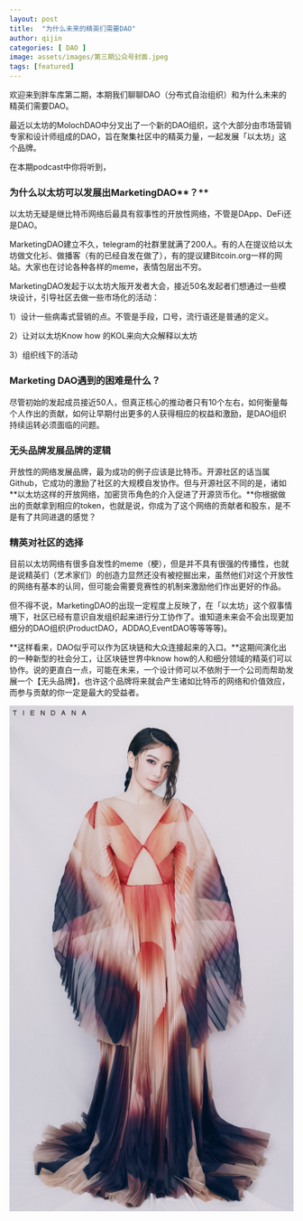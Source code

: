 ```yaml
---
layout: post
title:  "为什么未来的精英们需要DAO"
author: qijin
categories: [ DAO ]
image: assets/images/第三期公众号封面.jpeg
tags: [featured]
---
```



欢迎来到胖车库第二期，本期我们聊聊DAO（分布式自治组织）和为什么未来的精英们需要DAO。

最近以太坊的MolochDAO中分叉出了一个新的DAO组织，这个大部分由市场营销专家和设计师组成的DAO，旨在聚集社区中的精英力量，一起发展「以太坊」这个品牌。

在本期podcast中你将听到，

### **为什么以太坊可以发展出**MarketingDAO**？**
以太坊无疑是继比特币网络后最具有叙事性的开放性网络，不管是DApp、DeFi还是DAO。

MarketingDAO建立不久，telegram的社群里就满了200人。有的人在提议给以太坊做文化衫、做播客（有的已经自发在做了），有的提议建Bitcoin.org一样的网站。大家也在讨论各种各样的meme，表情包层出不穷。

MarketingDAO发起于以太坊大阪开发者大会，接近50名发起者们想通过一些模块设计，引导社区去做一些市场化的活动：

1）设计一些病毒式营销的点。不管是手段，口号，流行语还是普通的定义。

2）让对以太坊Know how 的KOL来向大众解释以太坊

3）组织线下的活动

### **Marketing DAO遇到的困难是什么？**
尽管初始的发起成员接近50人，但真正核心的推动者只有10个左右，如何衡量每个人作出的贡献，如何让早期付出更多的人获得相应的权益和激励，是DAO组织持续运转必须面临的问题。

### **无头品牌发展品牌的逻辑**
开放性的网络发展品牌，最为成功的例子应该是比特币。开源社区的话当属Github，它成功的激励了社区的大规模自发协作。但与开源社区不同的是，诸如**以太坊这样的开放网络，加密货币角色的介入促进了开源货币化。**你根据做出的贡献拿到相应的token，也就是说，你成为了这个网络的贡献者和股东，是不是有了共同进退的感觉？

### **精英对社区的选择**
目前以太坊网络有很多自发性的meme（梗），但是并不具有很强的传播性，也就是说精英们（艺术家们）的创造力显然还没有被挖掘出来，虽然他们对这个开放性的网络有基本的认同，但可能会需要竞赛性的机制来激励他们作出更好的作品。

但不得不说，MarketingDAO的出现一定程度上反映了，在「以太坊」这个叙事情境下，社区已经有意识自发组织起来进行分工协作了。谁知道未来会不会出现更加细分的DAO组织(ProductDAO，ADDAO,EventDAO等等等等)。

**这样看来，DAO似乎可以作为区块链和大众连接起来的入口。**这期间演化出的一种新型的社会分工，让区块链世界中know how的人和细分领域的精英们可以协作。说的更直白一点，可能在未来，一个设计师可以不依附于一个公司而帮助发展一个【无头品牌】，也许这个品牌将来就会产生诸如比特币的网络和价值效应，而参与贡献的你一定是最大的受益者。





![walking](/assets/images/tianfuzhen.jpeg)
